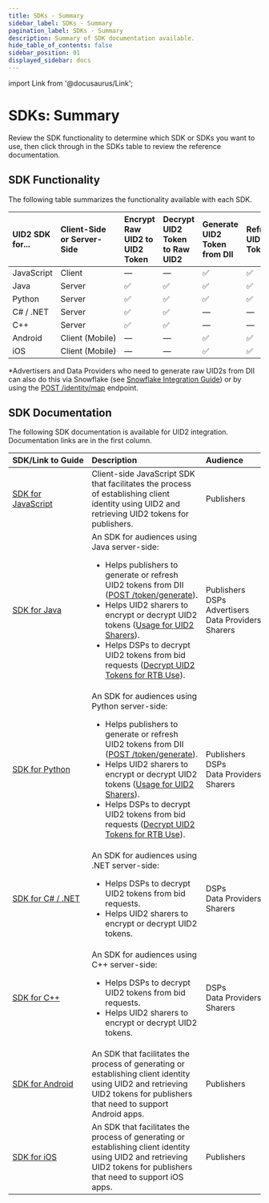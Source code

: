 ```yaml
---
title: SDKs - Summary
sidebar_label: SDKs - Summary
pagination_label: SDKs - Summary
description: Summary of SDK documentation available.
hide_table_of_contents: false
sidebar_position: 01
displayed_sidebar: docs
---
```


import Link from '@docusaurus/Link';

# SDKs: Summary

Review the SDK functionality to determine which SDK or SDKs you want to use, then click through in the SDKs table to review the reference documentation.

## SDK Functionality

The following table summarizes the functionality available with each SDK.

| UID2 SDK for... | Client-Side or Server-Side | Encrypt Raw UID2 to UID2 Token | Decrypt UID2 Token to Raw UID2 | Generate UID2 Token from DII | Refresh UID2 Token | Map DII to Raw UID2s&ast; |
| :--- | :--- |  :--- | :--- | :--- | :--- | :--- |
|JavaScript | Client| &#8212; | &#8212; | &#9989; | &#9989; | &#8212; |
|Java | Server | &#9989; | &#9989; | &#9989; | &#9989; | &#9989; |
|Python | Server | &#9989; | &#9989; | &#9989; | &#9989; | &#9989; |
|C# / .NET | Server | &#9989; | &#9989; | &#8212; | &#8212; | &#8212; |
|C++ | Server | &#9989; | &#9989; | &#8212; | &#8212; | &#8212; |
|Android | Client&nbsp;(Mobile) | &#8212; | &#8212; | &#9989; | &#9989; | &#8212; |
|iOS | Client (Mobile)| &#8212; | &#8212; | &#9989;| &#9989; |&#8212; |

&ast;Advertisers and Data Providers who need to generate raw UID2s from DII can also do this via Snowflake (see [Snowflake Integration Guide](../guides/snowflake_integration.md)) or by using the [POST&nbsp;/identity/map](../endpoints/post-identity-map.md) endpoint.

<!-- &#9989; = Supported | &#10060; = Not Supported | &#8212; = Not Supported -->

## SDK Documentation

The following SDK documentation is available for UID2 integration. Documentation links are in the first column.

| SDK/Link&nbsp;to&nbsp;Guide | Description | Audience
| :--- | :--- | :--- |
| [SDK for JavaScript](sdk-ref-javascript.md) | Client-side JavaScript SDK that facilitates the process of establishing client identity using UID2 and retrieving UID2 tokens for publishers. | Publishers |
| [SDK for Java](sdk-ref-java.md) | An SDK for audiences using Java server-side:<ul><li>Helps publishers to generate or refresh UID2 tokens from <Link href="../ref-info/glossary-uid#gl-dii">DII</Link> ([POST&nbsp;/token/generate](../endpoints/post-token-generate)).</li><li>Helps UID2 sharers to encrypt or decrypt UID2 tokens ([Usage for UID2 Sharers](sdk-ref-java.md#usage-for-uid2-sharers)).</li><li>Helps DSPs to decrypt UID2 tokens from bid requests ([Decrypt UID2 Tokens for RTB Use](guides/dsp-guide.md#decrypt-uid2-tokens-for-rtb-use)).</li></ul> | Publishers<br/>DSPs<br/>Advertisers<br/>Data&nbsp;Providers<br/>Sharers |
| [SDK for Python](sdk-ref-python.md) | An SDK for audiences using Python server-side:<ul><li>Helps publishers to generate or refresh UID2 tokens from <Link href="../ref-info/glossary-uid#gl-dii">DII</Link> ([POST&nbsp;/token/generate](../endpoints/post-token-generate)).</li><li>Helps UID2 sharers to encrypt or decrypt UID2 tokens ([Usage for UID2 Sharers](sdk-ref-python.md#usage-for-uid2-sharers)).</li><li>Helps DSPs to decrypt UID2 tokens from bid requests ([Decrypt UID2 Tokens for RTB Use](guides/dsp-guide.md#decrypt-uid2-tokens-for-rtb-use)).</li></ul> | Publishers<br/>DSPs<br/>Data Providers<br/>Sharers |
| [SDK for C# / .NET](sdk-ref-csharp-dotnet.md) | An SDK for audiences using .NET server-side:<ul><li>Helps DSPs to decrypt UID2 tokens from bid requests.</li><li>Helps UID2 sharers to encrypt or decrypt UID2 tokens.</li></ul> | DSPs<br/>Data Providers<br/>Sharers |
| [SDK for C++](sdk-ref-cplusplus.md) | An SDK for audiences using C++ server-side:<ul><li>Helps DSPs to decrypt UID2 tokens from bid requests.</li><li>Helps UID2 sharers to encrypt or decrypt UID2 tokens.</li></ul> | DSPs<br/>Data Providers<br/>Sharers |
| [SDK for Android](sdk-ref-android.md) |An SDK that facilitates the process of generating or establishing client identity using UID2 and retrieving UID2 tokens for publishers that need to support Android apps. | Publishers |
| [SDK for iOS](sdk-ref-ios.md) | An SDK that facilitates the process of generating or establishing client identity using UID2 and retrieving UID2 tokens for publishers that need to support iOS apps. | Publishers |
